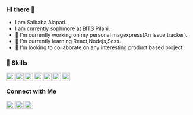 ### Hi there 👋
- I am Saibaba Alapati.
- I am currently sophmore at BITS Pilani.
- 🔭 I’m currently working on my personal magexpress(An Issue tracker).
- 🌱 I’m currently learning React,Nodejs,Scss.
- 👯 I’m looking to collaborate on any interesting product based project.

### 🚀 Skills
<img align="left" alt="Saibaba-Alapati | React" width=22px src="https://www.vectorlogo.zone/util/preview.html?image=/logos/reactjs/reactjs-icon.svg">
<img align="left" alt="Saibaba-Alapati | MongoDB" width=22px src="https://www.vectorlogo.zone/util/preview.html?image=/logos/mongodb/mongodb-ar21.svg">
<img align="left" alt="Saibaba-Alapati | PostgreSQL" width=22px src="https://www.vectorlogo.zone/util/preview.html?image=/logos/postgresql/postgresql-horizontal.svg">
<img align="left" alt="Saibaba-Alapati | Javascript" width=22px src="https://www.vectorlogo.zone/logos/javascript/javascript-icon.svg">
<img align="left" alt="Saibaba-Alapati | Typescript" width=22px src="https://www.vectorlogo.zone/util/preview.html?image=/logos/typescriptlang/typescriptlang-icon.svg">
<img align="left" alt="Saibaba-Alapati | Flutter" width=22px src="https://www.vectorlogo.zone/logos/flutterio/flutterio-icon.svg">
<img align="left" alt="Saibaba-Alapati | Dart" width=22px src="https://www.vectorlogo.zone/logos/dartlang/dartlang-icon.svg">
</p>
<br>

### Connect with Me

[<img align="left" alt="Saibaba-Alapati | G Mail" width=22px src="https://www.vectorlogo.zone/logos/gmail/gmail-icon.svg">](mailto:saibabaalapati19@gmail.com)
[<img align="left" alt="Saibaba-Alapati | Facebook" width=22px src="https://www.vectorlogo.zone/logos/facebook/facebook-icon.svg">](https://www.facebook.com/saibaba.alapati.3/)
[<img align="left" alt="Saibaba-Alapati | Linkedin" width=22px src="https://www.vectorlogo.zone/logos/linkedin/linkedin-icon.svg">](https://www.linkedin.com/in/saibaba-alapati-397697207/)
